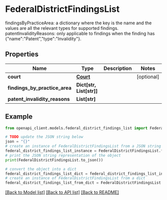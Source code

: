 # FederalDistrictFindingsList

findingsByPracticeArea: a dictionary where the key is the name and the values are all the relevant types for supported findings.  patentInvalidityReasons: only applicable to findings when the finding has {\"name\":\"Patent\",\"type\":\"Invalidity\"}.

## Properties

Name | Type | Description | Notes
------------ | ------------- | ------------- | -------------
**court** | [**Court**](Court.md) |  | [optional] 
**findings_by_practice_area** | **Dict[str, List[str]]** |  | 
**patent_invalidity_reasons** | **List[str]** |  | 

## Example

```python
from openapi_client.models.federal_district_findings_list import FederalDistrictFindingsList

# TODO update the JSON string below
json = "{}"
# create an instance of FederalDistrictFindingsList from a JSON string
federal_district_findings_list_instance = FederalDistrictFindingsList.from_json(json)
# print the JSON string representation of the object
print(FederalDistrictFindingsList.to_json())

# convert the object into a dict
federal_district_findings_list_dict = federal_district_findings_list_instance.to_dict()
# create an instance of FederalDistrictFindingsList from a dict
federal_district_findings_list_from_dict = FederalDistrictFindingsList.from_dict(federal_district_findings_list_dict)
```
[[Back to Model list]](../README.md#documentation-for-models) [[Back to API list]](../README.md#documentation-for-api-endpoints) [[Back to README]](../README.md)


